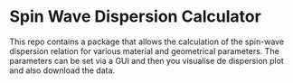 # Spin Wave Dispersion Calculator

This repo contains a package that allows the calculation of the spin-wave dispersion relation for various material and geometrical parameters. The parameters can be set via a GUI and then you visualise de dispersion plot and also download the data. 

